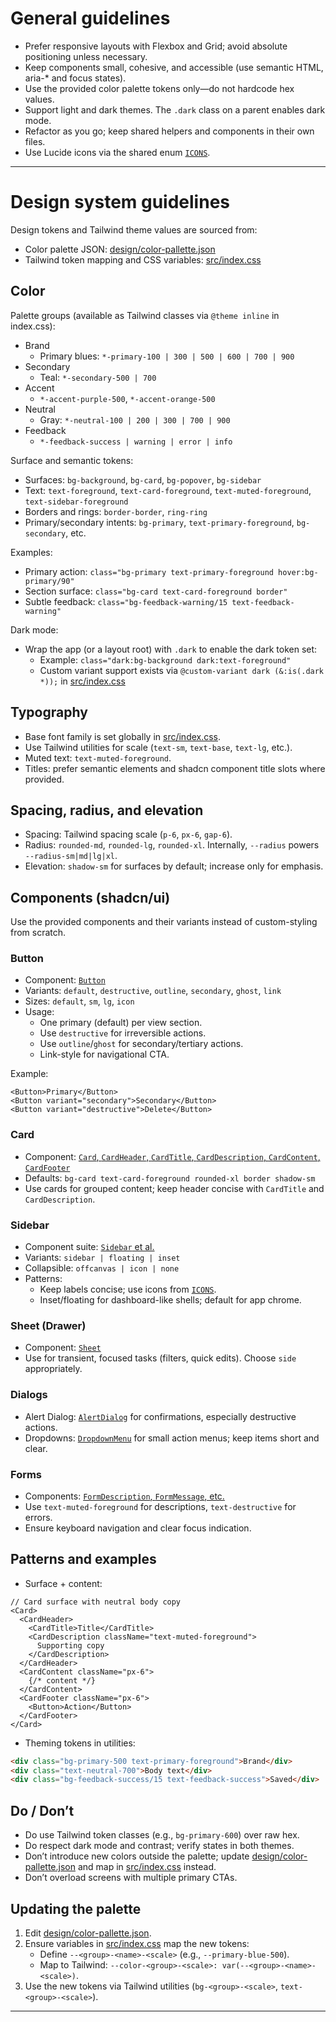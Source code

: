 # General guidelines

- Prefer responsive layouts with Flexbox and Grid; avoid absolute positioning unless necessary.
- Keep components small, cohesive, and accessible (use semantic HTML, aria-* and focus states).
- Use the provided color palette tokens only—do not hardcode hex values.
- Support light and dark themes. The `.dark` class on a parent enables dark mode.
- Refactor as you go; keep shared helpers and components in their own files.
- Use Lucide icons via the shared enum [`ICONS`](src/constants/icons.enum.tsx).

--------------

# Design system guidelines

Design tokens and Tailwind theme values are sourced from:
- Color palette JSON: [design/color-pallette.json](design/color-pallette.json)
- Tailwind token mapping and CSS variables: [src/index.css](src/index.css)

## Color

Palette groups (available as Tailwind classes via `@theme inline` in index.css):

- Brand
  - Primary blues: `*-primary-100 | 300 | 500 | 600 | 700 | 900`
- Secondary
  - Teal: `*-secondary-500 | 700`
- Accent
  - `*-accent-purple-500`, `*-accent-orange-500`
- Neutral
  - Gray: `*-neutral-100 | 200 | 300 | 700 | 900`
- Feedback
  - `*-feedback-success | warning | error | info`

Surface and semantic tokens:
- Surfaces: `bg-background`, `bg-card`, `bg-popover`, `bg-sidebar`
- Text: `text-foreground`, `text-card-foreground`, `text-muted-foreground`, `text-sidebar-foreground`
- Borders and rings: `border-border`, `ring-ring`
- Primary/secondary intents: `bg-primary`, `text-primary-foreground`, `bg-secondary`, etc.

Examples:
- Primary action: `class="bg-primary text-primary-foreground hover:bg-primary/90"`
- Section surface: `class="bg-card text-card-foreground border"`
- Subtle feedback: `class="bg-feedback-warning/15 text-feedback-warning"`

Dark mode:
- Wrap the app (or a layout root) with `.dark` to enable the dark token set:
  - Example: `class="dark:bg-background dark:text-foreground"`
  - Custom variant support exists via `@custom-variant dark (&:is(.dark *));` in [src/index.css](src/index.css)

## Typography

- Base font family is set globally in [src/index.css](src/index.css).
- Use Tailwind utilities for scale (`text-sm`, `text-base`, `text-lg`, etc.).
- Muted text: `text-muted-foreground`.
- Titles: prefer semantic elements and shadcn component title slots where provided.

## Spacing, radius, and elevation

- Spacing: Tailwind spacing scale (`p-6`, `px-6`, `gap-6`).
- Radius: `rounded-md`, `rounded-lg`, `rounded-xl`. Internally, `--radius` powers `--radius-sm|md|lg|xl`.
- Elevation: `shadow-sm` for surfaces by default; increase only for emphasis.

## Components (shadcn/ui)

Use the provided components and their variants instead of custom-styling from scratch.

### Button
- Component: [`Button`](src/components/ui/button.tsx)
- Variants: `default`, `destructive`, `outline`, `secondary`, `ghost`, `link`
- Sizes: `default`, `sm`, `lg`, `icon`
- Usage:
  - One primary (default) per view section.
  - Use `destructive` for irreversible actions.
  - Use `outline`/`ghost` for secondary/tertiary actions.
  - Link-style for navigational CTA.

Example:
```tsx
<Button>Primary</Button>
<Button variant="secondary">Secondary</Button>
<Button variant="destructive">Delete</Button>
```

### Card
- Component: [`Card`, `CardHeader`, `CardTitle`, `CardDescription`, `CardContent`, `CardFooter`](src/components/ui/card.tsx)
- Defaults: `bg-card text-card-foreground rounded-xl border shadow-sm`
- Use cards for grouped content; keep header concise with `CardTitle` and `CardDescription`.

### Sidebar
- Component suite: [`Sidebar` et al.](src/components/ui/sidebar.tsx)
- Variants: `sidebar | floating | inset`
- Collapsible: `offcanvas | icon | none`
- Patterns:
  - Keep labels concise; use icons from [`ICONS`](src/constants/icons.enum.tsx).
  - Inset/floating for dashboard-like shells; default for app chrome.

### Sheet (Drawer)
- Component: [`Sheet`](src/components/ui/sheet.tsx)
- Use for transient, focused tasks (filters, quick edits). Choose `side` appropriately.

### Dialogs
- Alert Dialog: [`AlertDialog`](src/components/ui/alert-dialog.tsx) for confirmations, especially destructive actions.
- Dropdowns: [`DropdownMenu`](src/components/ui/dropdown-menu.tsx) for small action menus; keep items short and clear.

### Forms
- Components: [`FormDescription`, `FormMessage`, etc.](src/components/ui/form.tsx)
- Use `text-muted-foreground` for descriptions, `text-destructive` for errors.
- Ensure keyboard navigation and clear focus indication.

## Patterns and examples

- Surface + content:
```tsx
// Card surface with neutral body copy
<Card>
  <CardHeader>
    <CardTitle>Title</CardTitle>
    <CardDescription className="text-muted-foreground">
      Supporting copy
    </CardDescription>
  </CardHeader>
  <CardContent className="px-6">
    {/* content */}
  </CardContent>
  <CardFooter className="px-6">
    <Button>Action</Button>
  </CardFooter>
</Card>
```

- Theming tokens in utilities:
```html
<div class="bg-primary-500 text-primary-foreground">Brand</div>
<div class="text-neutral-700">Body text</div>
<div class="bg-feedback-success/15 text-feedback-success">Saved</div>
```

## Do / Don’t

- Do use Tailwind token classes (e.g., `bg-primary-600`) over raw hex.
- Do respect dark mode and contrast; verify states in both themes.
- Don’t introduce new colors outside the palette; update [design/color-pallette.json](design/color-pallette.json) and map in [src/index.css](src/index.css) instead.
- Don’t overload screens with multiple primary CTAs.

## Updating the palette

1. Edit [design/color-pallette.json](design/color-pallette.json).
2. Ensure variables in [src/index.css](src/index.css) map the new tokens:
   - Define `--<group>-<name>-<scale>` (e.g., `--primary-blue-500`).
   - Map to Tailwind: `--color-<group>-<scale>: var(--<group>-<name>-<scale>)`.
3. Use the new tokens via Tailwind utilities (`bg-<group>-<scale>`, `text-<group>-<scale>`).

--------------